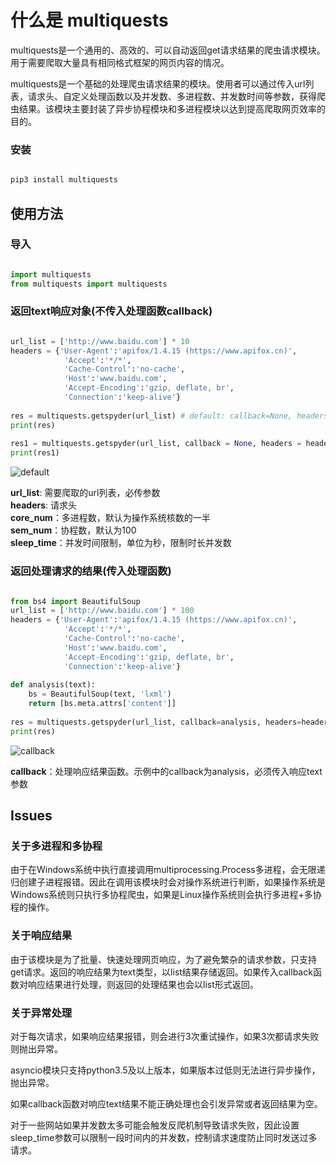 
# 什么是 multiquests

multiquests是一个通用的、高效的、可以自动返回get请求结果的爬虫请求模块。用于需要爬取大量具有相同格式框架的网页内容的情况。

multiquests是一个基础的处理爬虫请求结果的模块。使用者可以通过传入url列表，请求头、自定义处理函数以及并发数、多进程数、并发数时间等参数，获得爬虫结果。该模块主要封装了异步协程模块和多进程模块以达到提高爬取网页效率的目的。



### 安装
```py

pip3 install multiquests
```


## 使用方法

### 导入

```py

import multiquests
from multiquests import multiquests
```

### 返回text响应对象(不传入处理函数callback)
```py

url_list = ['http://www.baidu.com'] * 10
headers = {'User-Agent':'apifox/1.4.15 (https://www.apifox.cn)',
            'Accept':'*/*',
            'Cache-Control':'no-cache',
            'Host':'www.baidu.com',
            'Accept-Encoding':'gzip, deflate, br',
            'Connection':'keep-alive'}
			
res = multiquests.getspyder(url_list) # default: callback=None, headers=None, core_num=None, sem_num=None, sleep_time=None
print(res)
		
res1 = multiquests.getspyder(url_list, callback = None, headers = headers, core_num = 5, sem_num = 200, sleep_time = 60) 
print(res1)
```

![default](img/default.png)

**url_list**: 需要爬取的url列表，必传参数\
**headers**: 请求头\
**core_num**：多进程数，默认为操作系统核数的一半\
**sem_num**：协程数，默认为100\
**sleep_time**：并发时间限制，单位为秒，限制时长并发数

### 返回处理请求的结果(传入处理函数)
```py

from bs4 import BeautifulSoup
url_list = ['http://www.baidu.com'] * 100
headers = {'User-Agent':'apifox/1.4.15 (https://www.apifox.cn)',
            'Accept':'*/*',
            'Cache-Control':'no-cache',
            'Host':'www.baidu.com',
            'Accept-Encoding':'gzip, deflate, br',
            'Connection':'keep-alive'}
			
def analysis(text):
    bs = BeautifulSoup(text, 'lxml')
    return [bs.meta.attrs['content']]  
			
res = multiquests.getspyder(url_list, callback=analysis, headers=headers, sem_num = 100, sleep_time = 2)
print(res)
```

![callback](img/callback.png)

**callback**：处理响应结果函数。示例中的callback为analysis，必须传入响应text参数

## Issues

### 关于多进程和多协程
由于在Windows系统中执行直接调用multiprocessing.Process多进程，会无限递归创建子进程报错。因此在调用该模块时会对操作系统进行判断，如果操作系统是Windows系统则只执行多协程爬虫，如果是Linux操作系统则会执行多进程+多协程的操作。

### 关于响应结果
由于该模块是为了批量、快速处理网页响应，为了避免繁杂的请求参数，只支持get请求。返回的响应结果为text类型，以list结果存储返回。如果传入callback函数对响应结果进行处理，则返回的处理结果也会以list形式返回。

### 关于异常处理
对于每次请求，如果响应结果报错，则会进行3次重试操作，如果3次都请求失败则抛出异常。

asyncio模块只支持python3.5及以上版本，如果版本过低则无法进行异步操作，抛出异常。

如果callback函数对响应text结果不能正确处理也会引发异常或者返回结果为空。

对于一些网站如果并发数太多可能会触发反爬机制导致请求失败，因此设置sleep_time参数可以限制一段时间内的并发数，控制请求速度防止同时发送过多请求。


